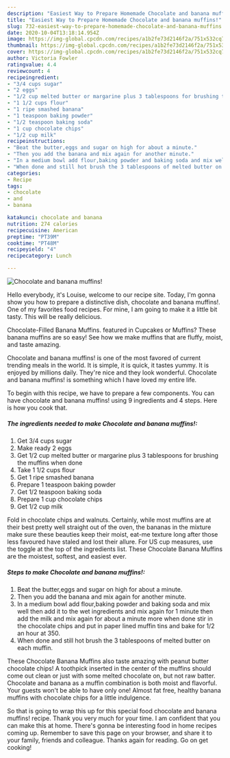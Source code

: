 ```yaml
---
description: "Easiest Way to Prepare Homemade Chocolate and banana muffins!"
title: "Easiest Way to Prepare Homemade Chocolate and banana muffins!"
slug: 732-easiest-way-to-prepare-homemade-chocolate-and-banana-muffins
date: 2020-10-04T13:18:14.954Z
image: https://img-global.cpcdn.com/recipes/a1b2fe73d2146f2a/751x532cq70/chocolate-and-banana-muffins-recipe-main-photo.jpg
thumbnail: https://img-global.cpcdn.com/recipes/a1b2fe73d2146f2a/751x532cq70/chocolate-and-banana-muffins-recipe-main-photo.jpg
cover: https://img-global.cpcdn.com/recipes/a1b2fe73d2146f2a/751x532cq70/chocolate-and-banana-muffins-recipe-main-photo.jpg
author: Victoria Fowler
ratingvalue: 4.4
reviewcount: 4
recipeingredient:
- "3/4 cups sugar"
- "2 eggs"
- "1/2 cup melted butter or margarine plus 3 tablespoons for brushing the muffins when done"
- "1 1/2 cups flour"
- "1 ripe smashed banana"
- "1 teaspoon baking powder"
- "1/2 teaspoon baking soda"
- "1 cup chocolate chips"
- "1/2 cup milk"
recipeinstructions:
- "Beat the butter,eggs and sugar on high for about a minute."
- "Then you add the banana and mix again for another minute."
- "In a medium bowl add flour,baking powder and baking soda and mix well then add it to the wet ingredients and mix again for 1 minute then add the milk and mix again for about a minute more when done stir in the chocolate chips and put in paper lined muffin tins and bake for 1/2 an hour at 350."
- "When done and still hot brush the 3 tablespoons of melted butter on each muffin."
categories:
- Recipe
tags:
- chocolate
- and
- banana

katakunci: chocolate and banana 
nutrition: 274 calories
recipecuisine: American
preptime: "PT39M"
cooktime: "PT48M"
recipeyield: "4"
recipecategory: Lunch

---
```



![Chocolate and banana muffins!](https://img-global.cpcdn.com/recipes/a1b2fe73d2146f2a/751x532cq70/chocolate-and-banana-muffins-recipe-main-photo.jpg)

Hello everybody, it's Louise, welcome to our recipe site. Today, I'm gonna show you how to prepare a distinctive dish, chocolate and banana muffins!. One of my favorites food recipes. For mine, I am going to make it a little bit tasty. This will be really delicious.

Chocolate-Filled Banana Muffins. featured in Cupcakes or Muffins? These banana muffins are so easy! See how we make muffins that are fluffy, moist, and taste amazing.

Chocolate and banana muffins! is one of the most favored of current trending meals in the world. It is simple, it is quick, it tastes yummy. It is enjoyed by millions daily. They're nice and they look wonderful. Chocolate and banana muffins! is something which I have loved my entire life.


To begin with this recipe, we have to prepare a few components. You can have chocolate and banana muffins! using 9 ingredients and 4 steps. Here is how you cook that.

<!--inarticleads1-->

##### The ingredients needed to make Chocolate and banana muffins!:

1. Get 3/4 cups sugar
1. Make ready 2 eggs
1. Get 1/2 cup melted butter or margarine plus 3 tablespoons for brushing the muffins when done
1. Take 1 1/2 cups flour
1. Get 1 ripe smashed banana
1. Prepare 1 teaspoon baking powder
1. Get 1/2 teaspoon baking soda
1. Prepare 1 cup chocolate chips
1. Get 1/2 cup milk


Fold in chocolate chips and walnuts. Certainly, while most muffins are at their best pretty well straight out of the oven, the bananas in the mixture make sure these beauties keep their moist, eat-me texture long after those less favoured have staled and lost their allure. For US cup measures, use the toggle at the top of the ingredients list. These Chocolate Banana Muffins are the moistest, softest, and easiest ever. 

<!--inarticleads2-->

##### Steps to make Chocolate and banana muffins!:

1. Beat the butter,eggs and sugar on high for about a minute.
1. Then you add the banana and mix again for another minute.
1. In a medium bowl add flour,baking powder and baking soda and mix well then add it to the wet ingredients and mix again for 1 minute then add the milk and mix again for about a minute more when done stir in the chocolate chips and put in paper lined muffin tins and bake for 1/2 an hour at 350.
1. When done and still hot brush the 3 tablespoons of melted butter on each muffin.


These Chocolate Banana Muffins also taste amazing with peanut butter chocolate chips! A toothpick inserted in the center of the muffins should come out clean or just with some melted chocolate on, but not raw batter. Chocolate and banana as a muffin combination is both moist and flavorful. Your guests won&#39;t be able to have only one! Almost fat free, healthy banana muffins with chocolate chips for a little indulgence. 

So that is going to wrap this up for this special food chocolate and banana muffins! recipe. Thank you very much for your time. I am confident that you can make this at home. There's gonna be interesting food in home recipes coming up. Remember to save this page on your browser, and share it to your family, friends and colleague. Thanks again for reading. Go on get cooking!
